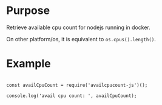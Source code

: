 # Purpose

Retrieve available cpu count for nodejs running in docker.

On other platform/os, it is equivalent to `os.cpus().length()`.

# Example

```

const availCpuCount = require('availcpucount-js')();

console.log('avail cpu count: ', availCpuCount);

```
